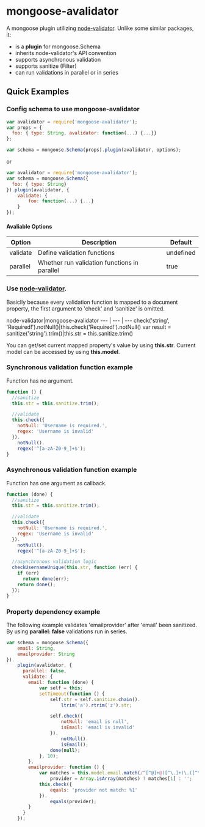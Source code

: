 mongoose-avalidator
==================

A mongoose plugin utilizing [node-validator](https://github.com/chriso/node-validator).
Unlike some similar packages, it:
* is a **plugin** for mongoose.Schema
* inherits node-validator's API convention
* supports asynchronous validation
* supports sanitize (Filter)
* can run validations in parallel or in series

## Quick Examples

### Config schema to use mongoose-avalidator
```javascript
var avalidator = require('mongoose-avalidator');
var props = {
  foo: { type: String, avalidator: function(...) {...}}  
};

var schema = mongoose.Schema(props).plugin(avalidator, options);
```
or
```javascript
var avalidator = require('mongoose-avalidator');
var schema = mongoose.Schema({
  foo: { type: String}
}).plugin(avalidator, {
    validate: {
        foo: function(...) {...}
    }
});
```
#### Avaliable Options
Option|Description|Default
--- | --- | ---
validate|Define validation functions|undefined
parallel|Whether run validation functions in parallel|true

### Use [node-validator](https://github.com/chriso/node-validator).
Basiclly because every validation function is mapped to a document property, the first argument to 'check' and 'sanitize' is omitted.

node-validator|mongoose-avalidator
--- | --- | ---
check('string', 'Required!').notNull()|this.check('Required!').notNull()
var result = sanitize('string').trim()|this.str = this.sanitize.trim()

You can get/set current mapped property's value by using **this.str**.
Current model can be accessed by using **this.model**.

### Synchronous validation function example
Function has no argument.
```javascript
function () {
  //sanitize
  this.str = this.sanitize.trim();

  //validate
  this.check({
    notNull: 'Username is required.',
    regex: 'Username is invalid'
  }).
    notNull().
    regex('^[a-zA-Z0-9_]+$');
}
```

### Asynchronous validation function example
Function has one argument as callback.
```javascript
function (done) {
  //sanitize
  this.str = this.sanitize.trim();

  //validate
  this.check({
    notNull: 'Username is required.',
    regex: 'Username is invalid'
  }).
    notNull().
    regex('^[a-zA-Z0-9_]+$');

  //asynchronous validation logic
  checkUsernameUnique(this.str, function (err) {
    if (err)
      return done(err);
    return done();
  });
}
```

### Property dependency example
The following example validates 'emailprovider' after 'email' been sanitized. 
By using **parallel: false** validations run in series.
```javascript
var schema = mongoose.Schema({
    email: String,
    emailprovider: String
}).
    plugin(avalidator, {
      parallel: false,
      validate: {
        email: function (done) {
            var self = this;
            setTimeout(function () {
                self.str = self.sanitize.chain().
                    ltrim('a').rtrim('z').str;

                self.check({
                    notNull: 'email is null',
                    isEmail: 'email is invalid'
                }).
                    notNull().
                    isEmail();
                done(null);
            }, 10);
        },
        emailprovider: function () {
            var matches = this.model.email.match(/^[^@]+@([^\.]+)\.([^\.]{3}$)/),
                provider = Array.isArray(matches) ? matches[1] : '';
            this.check({
                equals: 'provider not match: %1'
            }).
                equals(provider);
        }
      }
    });
```
